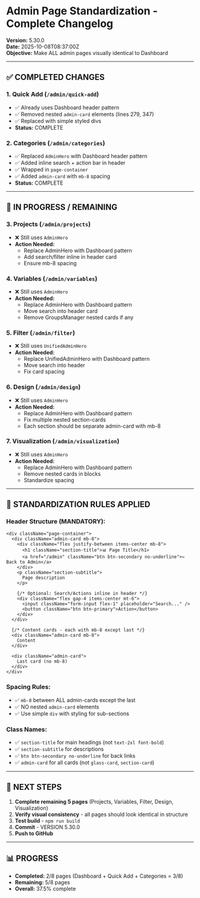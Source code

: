 # Admin Page Standardization - Complete Changelog

**Version:** 5.30.0  
**Date:** 2025-10-08T08:37:00Z  
**Objective:** Make ALL admin pages visually identical to Dashboard

---

## ✅ COMPLETED CHANGES

### 1. **Quick Add** (`/admin/quick-add`)
- ✅ Already uses Dashboard header pattern
- ✅ Removed nested `admin-card` elements (lines 279, 347)
- ✅ Replaced with simple styled divs
- **Status:** COMPLETE

### 2. **Categories** (`/admin/categories`)
- ✅ Replaced `AdminHero` with Dashboard header pattern
- ✅ Added inline search + action bar in header
- ✅ Wrapped in `page-container`
- ✅ Added `admin-card` with `mb-8` spacing
- **Status:** COMPLETE

---

## 🔄 IN PROGRESS / REMAINING

### 3. **Projects** (`/admin/projects`)
- ❌ Still uses `AdminHero`
- **Action Needed:**
  - Replace AdminHero with Dashboard pattern
  - Add search/filter inline in header card
  - Ensure mb-8 spacing

### 4. **Variables** (`/admin/variables`)
- ❌ Still uses `AdminHero`
- **Action Needed:**
  - Replace AdminHero with Dashboard pattern
  - Move search into header card
  - Remove GroupsManager nested cards if any

### 5. **Filter** (`/admin/filter`)
- ❌ Still uses `UnifiedAdminHero`
- **Action Needed:**
  - Replace UnifiedAdminHero with Dashboard pattern
  - Move search into header
  - Fix card spacing

### 6. **Design** (`/admin/design`)
- ❌ Still uses `AdminHero`
- **Action Needed:**
  - Replace AdminHero with Dashboard pattern
  - Fix multiple nested section-cards
  - Each section should be separate admin-card with mb-8

### 7. **Visualization** (`/admin/visualization`)
- ❌ Still uses `AdminHero`
- **Action Needed:**
  - Replace AdminHero with Dashboard pattern
  - Remove nested cards in blocks
  - Standardize spacing

---

## 📐 STANDARDIZATION RULES APPLIED

### Header Structure (MANDATORY):
```tsx
<div className="page-container">
  <div className="admin-card mb-8">
    <div className="flex justify-between items-center mb-8">
      <h1 className="section-title">📊 Page Title</h1>
      <a href="/admin" className="btn btn-secondary no-underline">← Back to Admin</a>
    </div>
    <p className="section-subtitle">
      Page description
    </p>
    
    {/* Optional: Search/Actions inline in header */}
    <div className="flex gap-4 items-center mt-6">
      <input className="form-input flex-1" placeholder="Search..." />
      <button className="btn btn-primary">Action</button>
    </div>
  </div>
  
  {/* Content cards - each with mb-8 except last */}
  <div className="admin-card mb-8">
    Content
  </div>
  
  <div className="admin-card">
    Last card (no mb-8)
  </div>
</div>
```

### Spacing Rules:
- ✅ `mb-8` between ALL admin-cards except the last
- ✅ NO nested `admin-card` elements
- ✅ Use simple `div` with styling for sub-sections

### Class Names:
- ✅ `section-title` for main headings (not `text-2xl font-bold`)
- ✅ `section-subtitle` for descriptions
- ✅ `btn btn-secondary no-underline` for back links
- ✅ `admin-card` for all cards (not `glass-card`, `section-card`)

---

## 🎯 NEXT STEPS

1. **Complete remaining 5 pages** (Projects, Variables, Filter, Design, Visualization)
2. **Verify visual consistency** - all pages should look identical in structure
3. **Test build** - `npm run build`
4. **Commit** - VERSION 5.30.0
5. **Push to GitHub**

---

## 📊 PROGRESS

- **Completed:** 2/8 pages (Dashboard + Quick Add + Categories = 3/8)
- **Remaining:** 5/8 pages
- **Overall:** 37.5% complete
